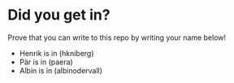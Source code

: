 # Did you get in?

Prove that you can write to this repo by writing your name below!

* Henrik is in (hkniberg)
* Pär is in (paera)
* Albin is in (albinodervall)
